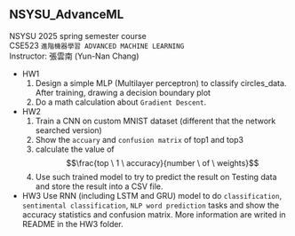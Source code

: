 ## NSYSU_AdvanceML
NSYSU 2025 spring semester course  
CSE523 `進階機器學習 ADVANCED MACHINE LEARNING`  
Instructor: 張雲南 (Yun-Nan Chang)

* HW1  
  1. Design a simple MLP (Multilayer perceptron) to classify circles_data.
     After training, drawing a decision boundary plot
  2. Do a math calculation about `Gradient Descent`.
* HW2
  1. Train a CNN on custom MNIST dataset (different that the network searched version)
  2. Show the `accuary` and `confusion matrix` of top1 and top3
  3. calculate the value of $$\frac{top \ 1 \ accuracy}{number \ of \ weights}$$
  4. Use such trained model to try to predict the result on Testing data and store the result into a CSV file.
* HW3
    Use RNN (including LSTM and GRU) model to do `classification`, `sentimental classification`, `NLP word prediction` tasks and show the accuracy statistics and confusion matrix.
    More information are writed in README in the HW3 folder.
 